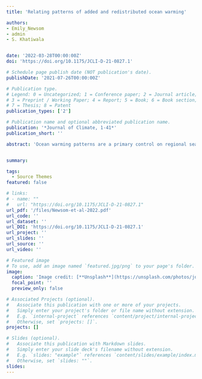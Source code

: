 ```yaml
---
title: 'Relating patterns of added and redistributed ocean warming'

authors:
- Emily_Newsom 
- admin 
- S. Khatiwala


date: '2022-03-28T00:00:00Z'
doi: 'https://doi.org/10.1175/JCLI-D-21-0827.1'

# Schedule page publish date (NOT publication's date).
publishDate: '2021-07-26T00:00:00Z'

# Publication type.
# Legend: 0 = Uncategorized; 1 = Conference paper; 2 = Journal article;
# 3 = Preprint / Working Paper; 4 = Report; 5 = Book; 6 = Book section;
# 7 = Thesis; 8 = Patent
publication_types: ['2']

# Publication name and optional abbreviated publication name.
publication: '*Journal of Climate, 1-41*'
publication_short: ''

abstract: 'Ocean warming patterns are a primary control on regional sea level rise and transient climate sensitivity. However, controls on these patterns in both observations and models are not fully understood, complicated as they are by their dual dependence on the “addition” of heat to the ocean’s interior along background ventilation pathways and on the “redistribution” of heat between regions by changing ocean dynamics. While many previous studies attribute heat redistribution to changes in high-latitude processes, here we propose that substantial heat redistribution is explained by the large-scale adjustment of the geostrophic flow to warming within the pycnocline. We explore this hypothesis in the University of Victoria Earth System Model, estimating added heat using the the Transport Matrix Method. We find that throughout the mid-latitudes, subtropics and tropics, patterns of added and redistributed heat in the model are strongly anti-correlated (R ≈ −0.75). We argue this occurs because changes in the ocean currents, acting across pre-existing temperature gradients, redistribute heat away from regions of strong passive heat convergence. Over broad scales, this advective response can be estimated from changes in upper ocean density alone using the thermal wind relation and is linked to an adjustment of the subtropical pycnocline. These results highlight a previously unappreciated relationship between added and redistributed heat and emphasize the role that subtropical and mid-latitude dynamics play in setting patterns of ocean heat storage.'


summary: 

tags:
  - Source Themes
featured: false

# links:
# - name: ""
#   url: "https://doi.org/10.1175/JCLI-D-21-0827.1"
url_pdf: '/files/Newsom-et-al-2022.pdf'
url_code: ''
url_dataset: ''
url_DOI: 'https://doi.org/10.1175/JCLI-D-21-0827.1'
url_project: ''
url_slides: ''
url_source: ''
url_video: ''

# Featured image
# To use, add an image named `featured.jpg/png` to your page's folder.
image:
  caption: 'Image credit: [**Unsplash**](https://unsplash.com/photos/jdD8gXaTZsc)'
  focal_point: ''
  preview_only: false

# Associated Projects (optional).
#   Associate this publication with one or more of your projects.
#   Simply enter your project's folder or file name without extension.
#   E.g. `internal-project` references `content/project/internal-project/index.md`.
#   Otherwise, set `projects: []`.
projects: []

# Slides (optional).
#   Associate this publication with Markdown slides.
#   Simply enter your slide deck's filename without extension.
#   E.g. `slides: "example"` references `content/slides/example/index.md`.
#   Otherwise, set `slides: ""`.
slides:
---
```

